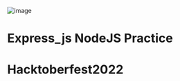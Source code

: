![image](https://user-images.githubusercontent.com/101879822/194800975-0ca5fed2-ea69-4865-9175-fd85eb31291c.png)

# Express_js NodeJS Practice
# Hacktoberfest2022
